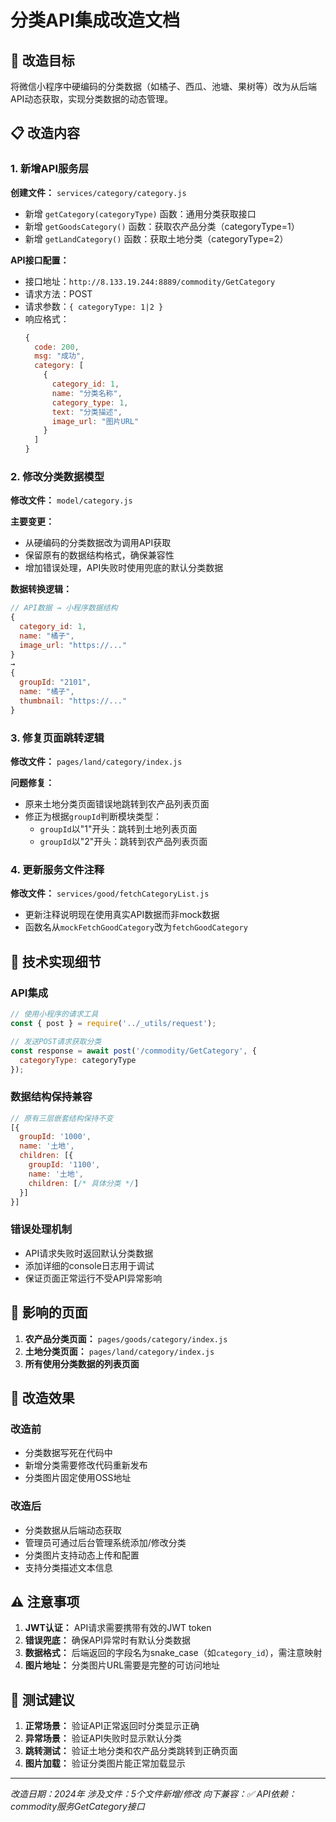 # 分类API集成改造文档

## 🎯 改造目标

将微信小程序中硬编码的分类数据（如橘子、西瓜、池塘、果树等）改为从后端API动态获取，实现分类数据的动态管理。

## 📋 改造内容

### 1. 新增API服务层

**创建文件：** `services/category/category.js`

- 新增 `getCategory(categoryType)` 函数：通用分类获取接口
- 新增 `getGoodsCategory()` 函数：获取农产品分类（categoryType=1）
- 新增 `getLandCategory()` 函数：获取土地分类（categoryType=2）

**API接口配置：**
- 接口地址：`http://8.133.19.244:8889/commodity/GetCategory`
- 请求方法：POST
- 请求参数：`{ categoryType: 1|2 }`
- 响应格式：
  ```javascript
  {
    code: 200,
    msg: "成功",
    category: [
      {
        category_id: 1,
        name: "分类名称",
        category_type: 1,
        text: "分类描述",
        image_url: "图片URL"
      }
    ]
  }
  ```

### 2. 修改分类数据模型

**修改文件：** `model/category.js`

**主要变更：**
- 从硬编码的分类数据改为调用API获取
- 保留原有的数据结构格式，确保兼容性
- 增加错误处理，API失败时使用兜底的默认分类数据

**数据转换逻辑：**
```javascript
// API数据 → 小程序数据结构
{
  category_id: 1,
  name: "橘子",
  image_url: "https://..."
} 
→ 
{
  groupId: "2101",
  name: "橘子", 
  thumbnail: "https://..."
}
```

### 3. 修复页面跳转逻辑

**修改文件：** `pages/land/category/index.js`

**问题修复：**
- 原来土地分类页面错误地跳转到农产品列表页面
- 修正为根据`groupId`判断模块类型：
  - `groupId`以"1"开头：跳转到土地列表页面
  - `groupId`以"2"开头：跳转到农产品列表页面

### 4. 更新服务文件注释

**修改文件：** `services/good/fetchCategoryList.js`

- 更新注释说明现在使用真实API数据而非mock数据
- 函数名从`mockFetchGoodCategory`改为`fetchGoodCategory`

## 🔧 技术实现细节

### API集成
```javascript
// 使用小程序的请求工具
const { post } = require('../_utils/request');

// 发送POST请求获取分类
const response = await post('/commodity/GetCategory', {
  categoryType: categoryType
});
```

### 数据结构保持兼容
```javascript
// 原有三层嵌套结构保持不变
[{
  groupId: '1000',
  name: '土地',
  children: [{
    groupId: '1100', 
    name: '土地',
    children: [/* 具体分类 */]
  }]
}]
```

### 错误处理机制
- API请求失败时返回默认分类数据
- 添加详细的console日志用于调试
- 保证页面正常运行不受API异常影响

## 📱 影响的页面

1. **农产品分类页面：** `pages/goods/category/index.js`
2. **土地分类页面：** `pages/land/category/index.js`
3. **所有使用分类数据的列表页面**

## 🎉 改造效果

### 改造前
- 分类数据写死在代码中
- 新增分类需要修改代码重新发布
- 分类图片固定使用OSS地址

### 改造后  
- 分类数据从后端动态获取
- 管理员可通过后台管理系统添加/修改分类
- 分类图片支持动态上传和配置
- 支持分类描述文本信息

## ⚠️ 注意事项

1. **JWT认证：** API请求需要携带有效的JWT token
2. **错误兜底：** 确保API异常时有默认分类数据
3. **数据格式：** 后端返回的字段名为snake_case（如`category_id`），需注意映射
4. **图片地址：** 分类图片URL需要是完整的可访问地址

## 🚀 测试建议

1. **正常场景：** 验证API正常返回时分类显示正确
2. **异常场景：** 验证API失败时显示默认分类
3. **跳转测试：** 验证土地分类和农产品分类跳转到正确页面
4. **图片加载：** 验证分类图片能正常加载显示

---
*改造日期：2024年*
*涉及文件：5个文件新增/修改*
*向下兼容：✅*
*API依赖：commodity服务GetCategory接口*